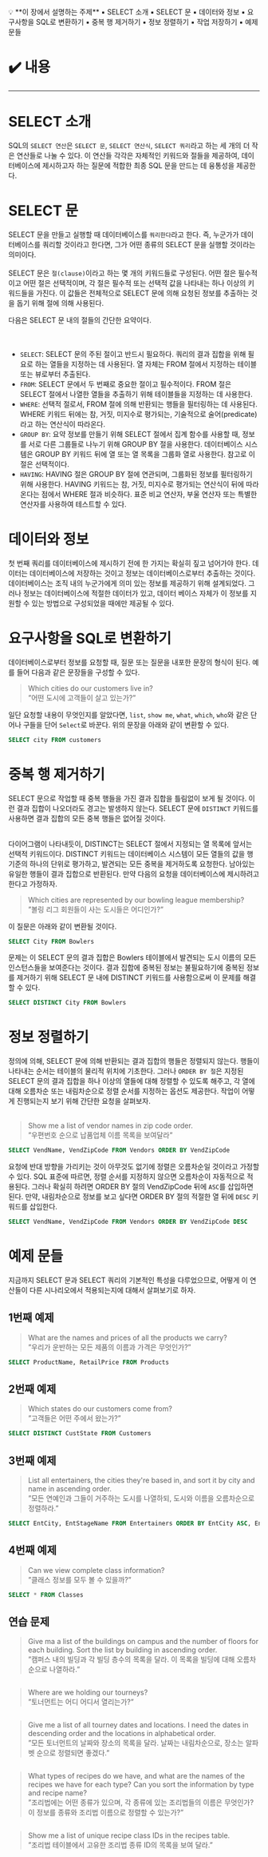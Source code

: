 <aside>
💡 **이 장에서 설명하는 주제**
    ▪️ SELECT 소개
    ▪️ SELECT 문
    ▪️ 데이터와 정보
    ▪️ 요구사항을 SQL로 변환하기
    ▪️ 중복 행 제거하기
    ▪️ 정보 정렬하기
    ▪️ 작업 저장하기
    ▪️ 예제 문들

</aside>

# ✔️ 내용

---

# SELECT 소개

SQL의 `SELECT 연산`은 `SELECT 문`, `SELECT 연산식`, `SELECT 쿼리`라고 하는 세 개의 더 작은 연산들로 나눌 수 있다. 이 연산들 각각은 자체적인 키워드와 절들을 제공하여, 데이터베이스에 제시하고자 하는 질문에 적합한 최종 SQL 문을 만드는 데 융통성을 제공한다.

# SELECT 문

SELECT 문을 만들고 실행할 때 데이터베이스를 `쿼리한다`라고 한다. 즉, 누군가가 데이터베이스를 쿼리할 것이라고 한다면, 그가 어떤 종류의 SELECT 문을 실행할 것이라는 의미이다.<br>
<br>
SELECT 문은 `절(clause)`이라고 하는 몇 개의 키워드들로 구성된다. 어떤 절은 필수적이고 어떤 절은 선택적이며, 각 절은 필수적 또는 선택적 값을 나타내는 하나 이상의 키워드들을 가진다. 이 값들은 전체적으로 SELECT 문에 의해 요청된 정보를 추출하는 것을 돕기 위해 절에 의해 사용된다.<br>


다음은 SELECT 문 내의 절들의 간단한 요약이다.<br>
<br><br>
- `SELECT`: SELECT 문의 주된 절이고 반드시 필요하다. 쿼리의 결과 집합을 위해 필요로 하는 열들을 지정하는 데 사용된다. 열 자체는 FROM 절에서 지정하는 테이블 또는 뷰로부터 추출된다.<br>
- `FROM`: SELECT 문에서 두 번째로 중요한 절이고 필수적이다. FROM 절은 SELECT 절에서 나열한 열들을 추출하기 위해 테이블들을 지정하는 데 사용한다.<br>
- `WHERE`: 선택적 절로서, FROM 절에 의해 반환되는 행들을 필터링하는 데 사용된다. WHERE 키워드 뒤에는 참, 거짓, 미지수로 평가되는, 기술적으로 술어(predicate)라고 하는 연산식이 따라온다.<br>
- `GROUP BY`: 요약 정보를 만들기 위해 SELECT 절에서 집계 함수를 사용할 때, 정보를 서로 다른 그룹들로 나누기 위해 GROUP BY 절을 사용한다. 데이터베이스 시스템은 GROUP BY 키워드 뒤에 열 또는 열 목록을 그룹화 열로 사용한다. 참고로 이 절은 선택적이다.<br>
- `HAVING`: HAVING 절은 GROUP BY 절에 연관되며, 그룹화된 정보를 필터링하기 위해 사용한다. HAVING 키워드는 참, 거짓, 미지수로 평가되는 연산식이 뒤에 따라온다는 점에서 WHERE 절과 비슷하다. 표준 비교 연산자, 부울 연산자 또는 특별한 연산자를 사용하여 테스트할 수 있다.<br>

# 데이터와 정보

첫 번째 쿼리를 데이터베이스에 제시하기 전에 한 가지는 확실히 짚고 넘어가야 한다. 데이터는 데이터베이스에 저장하는 것이고 정보는 데이터베이스로부터 추출하는 것이다. 데이터베이스는 조직 내의 누군가에게 의미 있는 정보를 제공하기 위해 설계되었다. 그러나 정보는 데이터베이스에 적절한 데이터가 있고, 데이터 베이스 자체가 이 정보를 지원할 수 있는 방법으로 구성되었을 때에만 제공될 수 있다.

# 요구사항을 SQL로 변환하기

데이터베이스로부터 정보를 요청할 때, 질문 또는 질문을 내포한 문장의 형식이 된다. 예를 들어 다음과 같은 문장들을 구성할 수 있다.

> Which cities do our customers live in?<br>
”어떤 도시에 고객들이 살고 있는가?”
>

일단 요청할 내용이 무엇인지를 알았다면, `list`, `show me`, `what`, `which`, `who`와 같은 단어나 구들을 단어 `Select`로 바꾼다. 위의 문장을 아래와 같이 변환할 수 있다.

```sql
SELECT city FROM customers
```

# 중복 행 제거하기

SELECT 문으로 작업할 때 중복 행들을 가진 결과 집합을 틀림없이 보게 될 것이다. 이런 결과 집합이 나오더라도 경고는 발생하지 않는다. SELECT 문에 `DISTINCT` 키워드를 사용하면 결과 집합의 모든 중복 행들은 없어질 것이다.<br>


<br>다이어그램이 나타내듯이, DISTINCT는 SELECT 절에서 지정되는 열 목록에 앞서는 선택적 키워드이다. DISTINCT 키워드는 데이터베이스 시스템이 모든 열들의 값을 행 기준의 하나의 단위로 평가하고, 발견되는 모든 중복을 제거하도록 요청한다. 남아있는 유일한 행들이 결과 집합으로 반환된다. 만약 다음의 요청을 데이터베이스에 제시하려고 한다고 가정하자.<br>

> Which cities are represented by our bowling league membership?<br>
”볼링 리그 회원들이 사는 도시들은 어디인가?”
>

이 질문은 아래와 같이 변환될 것이다.<br>

```sql
SELECT City FROM Bowlers
```

문제는 이 SELECT 문의 결과 집합은 Bowlers 테이블에서 발견되는 도시 이름의 모든 인스턴스들을 보여준다는 것이다. 결과 집합에 중복된 정보는 불필요하기에 중복된 정보를 제거하기 위해 SELECT 문 내에 DISTINCT 키워드를 사용함으로써 이 문제를 해결할 수 있다.<br>

```sql
SELECT DISTINCT City FROM Bowlers
```

# 정보 정렬하기

정의에 의해, SELECT 문에 의해 반환되는 결과 집합의 행들은 정렬되지 않는다. 행들이 나타내는 순서는 테이블의 물리적 위치에 기초한다. 그러나 `ORDER BY 절`은 지정된 SELECT 문의 결과 집합을 하나 이상의 열들에 대해 정렬할 수 있도록 해주고, 각 열에 대해 오름차순 또는 내림차순으로 정렬 순서를 지정하는 옵션도 제공한다. 작업이 어떻게 진행되는지 보기 위해 간단한 요청을 살펴보자.<br>
<br>
> Show me a list of vendor names in zip code order.<br>
”우편번호 순으로 납품업체 이름 목록을 보여달라”
>

```sql
SELECT VendName, VendZipCode FROM Vendors ORDER BY VendZipCode
```

요청에 반대 방향을 가리키는 것이 아무것도 없기에 정렬은 오름차순일 것이라고 가정할 수 있다. SQL 표준에 따르면, 정렬 순서를 지정하지 않으면 오름차순이 자동적으로 적용된다. 그러나 확실히 하려면 ORDER BY 절의 VendZipCode 뒤에 `ASC`를 삽입하면 된다. 만약, 내림차순으로 정보를 보고 싶다면 ORDER BY 절의 적절한 열 뒤에 `DESC` 키워드를 삽입한다.<br>

```sql
SELECT VendName, VendZipCode FROM Vendors ORDER BY VendZipCode DESC
```

# 예제 문들

지금까지 SELECT 문과 SELECT 쿼리의 기본적인 특성을 다루었으므로, 어떻게 이 연산들이 다른 시나리오에서 적용되는지에 대해서 살펴보기로 하자.

## 1번째 예제

> What are the names and prices of all the products we carry?<br>
”우리가 운반하는 모든 제품의 이름과 가격은 무엇인가?”<br>
>

```sql
SELECT ProductName, RetailPrice FROM Products
```

## 2번째 예제

> Which states do our customers come from?<br>
”고객들은 어떤 주에서 왔는가?”<br>
>

```sql
SELECT DISTINCT CustState FROM Customers
```

## 3번째 예제

> List all entertainers, the cities they're based in, and sort it by city and name in ascending order.<br>
”모든 연예인과 그들이 거주하는 도시를 나열하되, 도시와 이름을 오름차순으로 정렬하라.”<br>
>

```sql
SELECT EntCity, EntStageName FROM Entertainers ORDER BY EntCity ASC, EntStageName ASC
```

## 4번째 예제

> Can we view complete class information?<br>
”클래스 정보를 모두 볼 수 있을까?”<br>
>

```sql
SELECT * FROM Classes
```

## 연습 문제

> Give ma a list of the buildings on campus and the number of floors for each building. Sort the list by building in ascending order.<br>
”캠퍼스 내의 빌딩과 각 빌딩 층수의 목록을 달라. 이 목록을 빌딩에 대해 오름차순으로 나열하라.”<br>
>

```sql

```

> Where are we holding our tourneys?<br>
”토너먼트는 어디 어디서 열리는가?”<br>
>

```sql

```

> Give me a list of all tourney dates and locations. I need the dates in descending order and the locations in alphabetical order.<br>
”모든 토너먼트의 날짜와 장소의 목록을 달라. 날짜는 내림차순으로, 장소는 알파벳 순으로 정렬되면 좋겠다.”<br>
>

```sql

```

> What types of recipes do we have, and what are the names of the recipes we have for each type? Can you sort the information by type and recipe name?<br>
”조리법에는 어떤 종류가 있으며, 각 종류에 있는 조리법들의 이름은 무엇인가? 이 정보를 종류와 조리법 이름으로 정렬할 수 있는가?”<br>
>

```sql

```

> Show me a list of unique recipe class IDs in the recipes table.<br>
”조리법 테이블에서 고유한 조리법 종류 ID의 목록을 보여 달라.”<br>
>

```sql

```